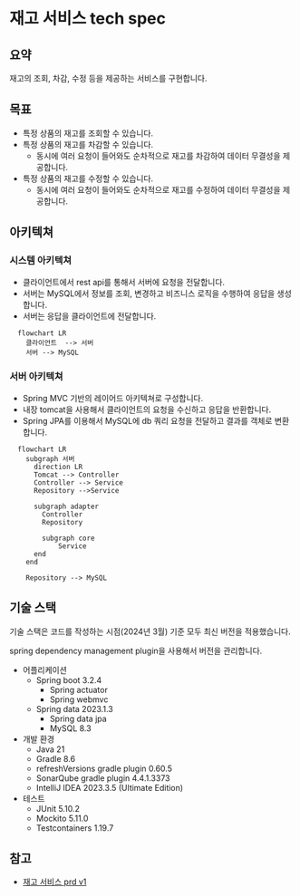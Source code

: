 # 재고 서비스 tech spec

## 요약
재고의 조회, 차감, 수정 등을 제공하는 서비스를 구현합니다.

## 목표
- 특정 상품의 재고를 조회할 수 있습니다.
- 특정 상품의 재고를 차감할 수 있습니다.
    - 동시에 여러 요청이 들어와도 순차적으로 재고를 차감하여 데이터 무결성을 제공합니다.
- 특정 상품의 재고를 수정할 수 있습니다.
    - 동시에 여러 요청이 들어와도 순차적으로 재고를 수정하여 데이터 무결성을 제공합니다.

## 아키텍쳐
### 시스템 아키텍쳐
- 클라이언트에서 rest api를 통해서 서버에 요청을 전달합니다.
- 서버는 MySQL에서 정보를 조회, 변경하고 비즈니스 로직을 수행하여 응답을 생성합니다.
- 서버는 응답을 클라이언트에 전달합니다.

```mermaid
  flowchart LR
    클라이언트  --> 서버
    서버 --> MySQL
```

### 서버 아키텍쳐
- Spring MVC 기반의 레이어드 아키텍쳐로 구성합니다.
- 내장 tomcat을 사용해서 클라이언트의 요청을 수신하고 응답을 반환합니다.
- Spring JPA를 이용해서 MySQL에 db 쿼리 요청을 전달하고 결과를 객체로 변환합니다.

```mermaid
  flowchart LR
    subgraph 서버
      direction LR
      Tomcat --> Controller
      Controller --> Service
      Repository -->Service
      
      subgraph adapter
        Controller
        Repository
        
        subgraph core
            Service
      end
    end

    Repository --> MySQL
```

## 기술 스택
기술 스택은 코드를 작성하는 시점(2024년 3월) 기준 모두 최신 버전을 적용했습니다.

spring dependency management plugin을 사용해서 버전을 관리합니다.

- 어플리케이션
    - Spring boot 3.2.4
        - Spring actuator
        - Spring webmvc
    - Spring data 2023.1.3
        - Spring data jpa
        - MySQL 8.3
- 개발 환경
    - Java 21
    - Gradle 8.6
    - refreshVersions gradle plugin 0.60.5
    - SonarQube gradle plugin 4.4.1.3373
    - IntelliJ IDEA 2023.3.5 (Ultimate Edition)
- 테스트
    - JUnit 5.10.2
    - Mockito 5.11.0
    - Testcontainers 1.19.7

## 참고
- [재고 서비스 prd v1](../prd/재고서비스_prd_v1.md)